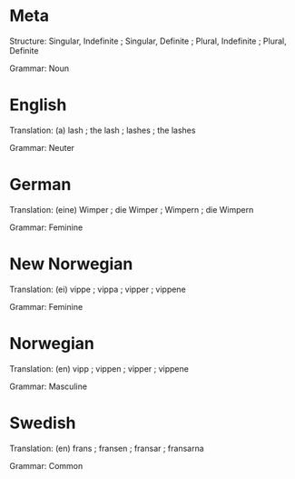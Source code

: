 Meta
====

Structure: Singular, Indefinite ; Singular, Definite ; Plural, Indefinite ; Plural, Definite

Grammar:   Noun



English
=======

Translation: (a) lash ; the lash ; lashes ; the lashes

Grammar:     Neuter



German
======

Translation: (eine) Wimper ; die Wimper ; Wimpern ; die Wimpern

Grammar:     Feminine



New Norwegian
=============

Translation: (ei) vippe ; vippa ; vipper ; vippene

Grammar:     Feminine



Norwegian
=========

Translation: (en) vipp ; vippen ; vipper ; vippene

Grammar:     Masculine



Swedish
=======

Translation: (en) frans ; fransen ; fransar ; fransarna

Grammar:     Common
